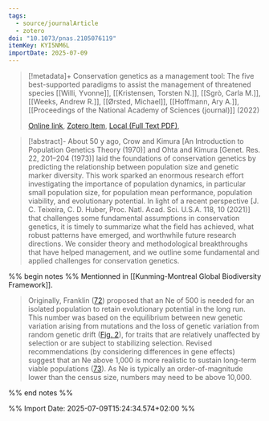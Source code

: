 ```yaml
---
tags:
  - source/journalArticle
  - zotero
doi: "10.1073/pnas.2105076119"
itemKey: KYI5NM6L
importDate: 2025-07-09
---
```

>[!metadata]+
> Conservation genetics as a management tool: The five best-supported paradigms to assist the management of threatened species
> [[Willi, Yvonne]], [[Kristensen, Torsten N.]], [[Sgrò, Carla M.]], [[Weeks, Andrew R.]], [[Ørsted, Michael]], [[Hoffmann, Ary A.]], 
> [[Proceedings of the National Academy of Sciences (journal)]] (2022)
> 
> [Online link](https://www.pnas.org/doi/10.1073/pnas.2105076119), [Zotero Item](zotero://select/library/items/KYI5NM6L), [Local (Full Text PDF)](file://C:/Users/aburg/Documents/references/zotero/storage/Q9YYQ5NV/Willi2022_Conservationgenetics.pdf), 

>[!abstract]-
>About 50 y ago, Crow and Kimura [An Introduction to Population Genetics Theory (1970)] and Ohta and Kimura [Genet. Res. 22, 201–204 (1973)] laid the foundations of conservation genetics by predicting the relationship between population size and genetic marker diversity. This work sparked an enormous research effort investigating the importance of population dynamics, in particular small population size, for population mean performance, population viability, and evolutionary potential. In light of a recent perspective [J. C. Teixeira, C. D. Huber, Proc. Natl. Acad. Sci. U.S.A. 118, 10 (2021)] that challenges some fundamental assumptions in conservation genetics, it is timely to summarize what the field has achieved, what robust patterns have emerged, and worthwhile future research directions. We consider theory and methodological breakthroughs that have helped management, and we outline some fundamental and applied challenges for conservation genetics.

%% begin notes %%
Mentionned in [[Kunming-Montreal Global Biodiversity Framework]].

> Originally, Franklin ([72](https://www.pnas.org/doi/10.1073/pnas.2105076119#core-r72)) proposed that an Ne of 500 is needed for an isolated population to retain evolutionary potential in the long run. This number was based on the equilibrium between new genetic variation arising from mutations and the loss of genetic variation from random genetic drift ([Fig. 2](https://www.pnas.org/doi/10.1073/pnas.2105076119#fig02)), for traits that are relatively unaffected by selection or are subject to stabilizing selection. Revised recommendations (by considering differences in gene effects) suggest that an Ne above 1,000 is more realistic to sustain long-term viable populations ([73](https://www.pnas.org/doi/10.1073/pnas.2105076119#core-r73)). As Ne is typically an order-of-magnitude lower than the census size, numbers may need to be above 10,000.

%% end notes %%

%% Import Date: 2025-07-09T15:24:34.574+02:00 %%
